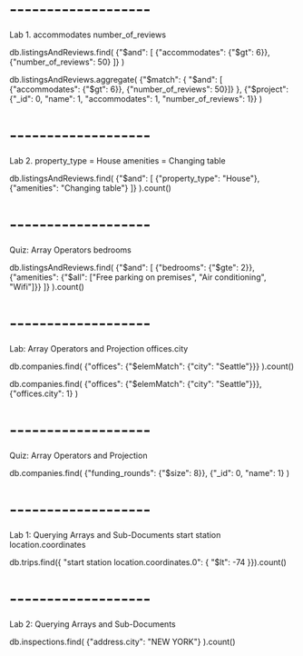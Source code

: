 # ------------------- #

Lab 1.
accommodates
number_of_reviews

db.listingsAndReviews.find(
    {"$and": [
        {"accommodates": {"$gt": 6}},
        {"number_of_reviews": 50}
    ]}
)

db.listingsAndReviews.aggregate(
    {"$match": {
        "$and": [
        {"accommodates": {"$gt": 6}},
        {"number_of_reviews": 50}]}
    },
    {"$project": {"_id": 0, "name": 1, "accommodates": 1, "number_of_reviews": 1}}
)

# ------------------- #

Lab 2.
property_type = House
amenities = Changing table

db.listingsAndReviews.find(
    {"$and": [
        {"property_type": "House"},
        {"amenities": "Changing table"}
    ]}
).count()

# ------------------- #

Quiz: Array Operators
bedrooms

db.listingsAndReviews.find(
    {"$and": [
        {"bedrooms": {"$gte": 2}},
        {"amenities": {"$all": ["Free parking on premises", "Air conditioning", "Wifi"]}}
    ]}
).count()

# ------------------- #

Lab: Array Operators and Projection
offices.city

db.companies.find(
    {"offices": {"$elemMatch": {"city": "Seattle"}}}
).count()

db.companies.find(
    {"offices": {"$elemMatch": {"city": "Seattle"}}},
    {"offices.city": 1}
)

# ------------------- #

Quiz: Array Operators and Projection

db.companies.find(
    {"funding_rounds": {"$size": 8}},
    {"_id": 0, "name": 1}
)

# ------------------- #

Lab 1: Querying Arrays and Sub-Documents
start station location.coordinates

db.trips.find({ "start station location.coordinates.0": { "$lt": -74 }}).count()

# ------------------- #

Lab 2: Querying Arrays and Sub-Documents

db.inspections.find(
    {"address.city": "NEW YORK"}
).count()